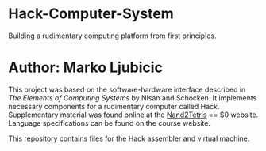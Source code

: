 # Hack-Computer-System
Building a rudimentary computing platform from first principles.
# Author: Marko Ljubicic

This project was based on the software-hardware interface described in _The Elements of Computing Systems_ by Nisan and Schocken. It implements necessary components for a rudimentary computer called Hack. Supplementary material was found online at the <a href="http://nand2tetris.org" target="_blank">Nand2Tetris</a> == $0 website. Language specifications can be found on the course website.

This repository contains files for the Hack assembler and virtual machine.

